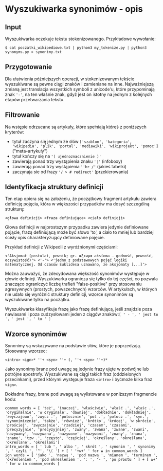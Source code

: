 # Wyszukiwarka synonimów - opis

## Input
Wyszukiwarka oczekuje tekstu stokenizowanego. Przykładowe wywołanie:
```
$ cat poczatki_wikipediowe.txt | python3 my_tokenize.py | python3 synonyms.py > synonimy.txt
```

## Przygotowanie

Dla ułatwienia późniejszych operacji, w stokenizowanym tekście wyszukiwane są pewne ciągi znaków i zamieniane na inne. Najważniejszą zmianą jest translacja wszystkich symboli z unicode'u, które przypominają znak `'-'`, na ten właśnie znak, gdyż jest on istotny na jednym z kolejnych etapów przetwarzania tekstu.

## Filtrowanie

Na wstępie odrzucane są artykuły, które spełniają któreś z poniższych kryterów:
- tytuł zaczyna się jednym ze słów `['szablon', 'kategoria', 'wikipedia', 'plik', 'portal', 'mediawiki', 'wikiprojekt', 'pomoc']` ("meta-artykuły")
- tytuł kończy się na `'( ujednoznacznienie )'`
- zawierają ponad trzy wystąpienia znaku `'|'` (infoboxy)
- zawierają ponad trzy wystąpienia `''br /'` (jakieś tabelki)
- zaczynaja sie od frazy `'/ > # redirect'` (przekierowania)

## Identyfikacja struktury definicji

Ten etap opiera się na założeniu, że początkowy fragment artykułu zawiera definicję pojęcia, która w większości przypadków ma dosyć szczególną strukturę:
```
<głowa definicji> <fraza definiująca> <ciało definicji>
```
Głowa definicji w najprostszym przypadku zawiera jedynie definiowane pojącie, frazą definiującą może być słowo 'to', a ciało to mniej lub bardziej ścisły opis charakteryzujący definiowane pojęcie.

Przykład definicji z Wikipedii z wyróżnionymi częściami:
```
<'Aksjomat (postulat, pewnik; gr. αξιωμα aksíoma – godność, pewność, oczywistość)'> <'-'> <'jedno z podstawowych pojęć logiki matematycznej. Od czasów Euklidesa uznawano, że aksjomaty [...]'>
```

Można zauważyć, że zdecydowana większość synonimów występuje w głowie definicji. Wyszukiwarka ogranicza się tylko do tej części, co pozwala znacząco ograniczyć liczbę trafień "false-positive" przy stosowaniu agresywnych (prostych, powszechnych) wzorców. W artykułach, w których nie udało się wyróżnić struktury definicji, wzorce synonimów są wyszukiwane tylko na początku.

Wyszukiwarka klasyfikuje frazę jako frazę definiującą, jeśli znajdzie poza nawiasami i poza cudzysłowami jeden z ciągów znaków:`[ ' - ', ' jest to ', ' jest ', ' to ' ]`

## Wzorce synonimów

Synonimy są wskazywane na podstawie słów, które je poprzedzają. Stosowany wzorzec:
```
<intro> <ign>* ''+ <syn> ''+ (, ''+ <syn> ''+)*
```
Jako synonimy brane pod uwagę są jedynie frazy ujęte w podwójne lub potrójne apostrofy. Wyszukiwane są ciągi takich fraz (oddzielonych przecinkami), przed którymi występuje fraza `<intro>` i byćmoże kilka fraz `<ign>`.

Dokładne frazy, brane pod uwagę są wylistowane w poniższym fragmencie kodu:
```
common_words = [ 'też', 'inaczej', 'właściwie', 'właść .', 'właśc .', 'oryginalnie', 'w oryginale', 'dawniej', 'dokładnie', 'dokładniej', 'zwyczajowo', 'zwycz .', 'potocznie', 'pot .', 'potocz .', 'syn.', 'synonimicznie', 'także', 'również', 'krótko', 'krócej', 'w skrócie', 'prościej', 'zwyczajnie', 'rzadziej', 'czasem', 'czasami', 'precyzyjnie', 'precyzyjniej', 'zwany', 'zwana', 'zwane', 'zwani', 'nazywany', 'nazywana', 'nazywane', 'nazywani', 'znany', 'znana', 'znane', 'tzw .', 'często', 'częściej', 'określany', 'określana', 'określane', 'określani']
intro_words = [ ' lub ', ' albo ', ' skrót ', ' synonim ', ' synonimy ', ' czyli ', '^', '\( '] + [ ' '+w+' ' for w in common_words ]
ign_words = [ 'jako ', 'nazwą ', 'pod nazwą ', 'mianem ', 'terminem ', 'określeniem ', 'pod określeniem ', ': ', '- ', 'po prostu ' ] + [ w+' ' for w in common_words ]

```
